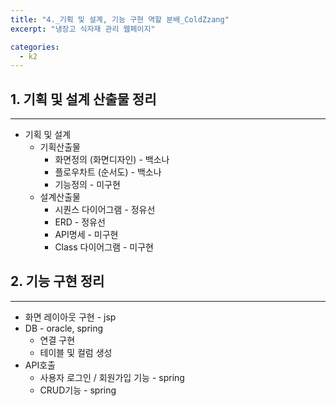 ```yaml
---
title: "4._기획 및 설계, 기능 구현 역할 분배_ColdZzang"
excerpt: "냉장고 식자재 관리 웹페이지"

categories:
  - k2
---
```


## 1. 기획 및 설계 산출물 정리
---
- 기획 및 설계
    - 기획산출물
        - 화면정의 (화면디자인) - 백소나
        - 플로우차트 (순서도) - 백소나
        - 기능정의 - 미구현
    - 설계산출물
        - 시퀀스 다이어그램 - 정유선
        - ERD - 정유선
        - API명세 - 미구현
        - Class 다이어그램 - 미구현

## 2. 기능 구현 정리
---
- 화면 레이아웃 구현 - jsp
- DB - oracle, spring
    - 연결 구현
    - 테이블 및 컬럼 생성
- API호출
    - 사용자 로그인 / 회원가입 기능 - spring
    - CRUD기능 - spring